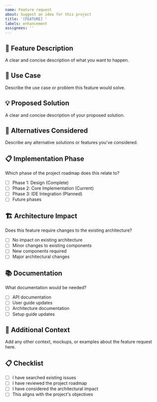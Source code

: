 ```yaml
---
name: Feature request
about: Suggest an idea for this project
title: '[FEATURE] '
labels: enhancement
assignees: ''
---
```


## 🚀 Feature Description
A clear and concise description of what you want to happen.

## 🎯 Use Case
Describe the use case or problem this feature would solve.

## 💡 Proposed Solution
A clear and concise description of your proposed solution.

## 🔄 Alternatives Considered
Describe any alternative solutions or features you've considered.

## 📋 Implementation Phase
Which phase of the project roadmap does this relate to?
- [ ] Phase 1: Design (Complete)
- [ ] Phase 2: Core Implementation (Current)
- [ ] Phase 3: IDE Integration (Planned)
- [ ] Future phases

## 🏗️ Architecture Impact
Does this feature require changes to the existing architecture?
- [ ] No impact on existing architecture
- [ ] Minor changes to existing components
- [ ] New components required
- [ ] Major architectural changes

## 📚 Documentation
What documentation would be needed?
- [ ] API documentation
- [ ] User guide updates
- [ ] Architecture documentation
- [ ] Setup guide updates

## 📝 Additional Context
Add any other context, mockups, or examples about the feature request here.

## 📋 Checklist
- [ ] I have searched existing issues
- [ ] I have reviewed the project roadmap
- [ ] I have considered the architectural impact
- [ ] This aligns with the project's objectives 